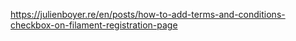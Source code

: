 https://julienboyer.re/en/posts/how-to-add-terms-and-conditions-checkbox-on-filament-registration-page

